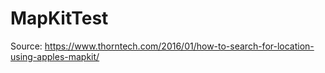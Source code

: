 # MapKitTest
Source: https://www.thorntech.com/2016/01/how-to-search-for-location-using-apples-mapkit/
